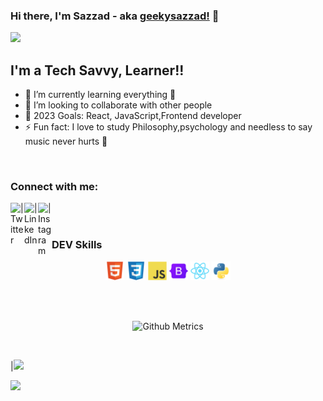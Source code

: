### Hi there, I'm Sazzad - aka [geekysazzad!](https://mdsazzadalam.vercel.app/) 👋

![](https://komarev.com/ghpvc/?username=sazzad)


## I'm a Tech Savvy, Learner!!


- 🌱 I’m currently learning everything 🤣
- 👯 I’m looking to collaborate with other people
- 🥅 2023 Goals: React, JavaScript,Frontend developer
- ⚡ Fun fact: I love to study Philosophy,psychology and needless to say music never hurts 🤣
</br>


### Connect with me:  

[<img align="left" alt=" | Twitter" width="22px" src="https://cdn.jsdelivr.net/npm/simple-icons@v3/icons/twitter.svg" />][twitter]
[<img align="left" alt=" | LinkedIn" width="22px" src="https://cdn.jsdelivr.net/npm/simple-icons@v3/icons/linkedin.svg" />][linkedin]
[<img align="left" alt=" | Instagram" width="22px" src="https://cdn.jsdelivr.net/npm/simple-icons@v3/icons/instagram.svg" />][instagram]  
</br>

### DEV Skills
<p align="center">
<img src=https://raw.githubusercontent.com/devicons/devicon/master/icons/html5/html5-original.svg alt=html5 width="30" height="30"/>
<img src=https://raw.githubusercontent.com/devicons/devicon/master/icons/css3/css3-original.svg alt=css3 width="30" height="30"/>
<img src=https://raw.githubusercontent.com/devicons/devicon/master/icons/javascript/javascript-original.svg alt=javascript width="30" height="30"/>
<img src=https://raw.githubusercontent.com/devicons/devicon/master/icons/bootstrap/bootstrap-original.svg alt=bootstrap width="30" height="30"/>
<img src=https://raw.githubusercontent.com/devicons/devicon/master/icons/react/react-original.svg alt=react width="30" height="30"/>
<img src=https://raw.githubusercontent.com/devicons/devicon/master/icons/python/python-original.svg alt=python width="30" height="30"/>



</p>

<br><br>

<p align="center">

<img width="500" src="https://metrics.lecoq.io/sazzad" alt="Github Metrics">

<br>

</p>

<br>

|![](https://github-readme-stats.vercel.app/api?username=sazzad&&show_icons=true&title_color=ffffff&icon_color=bb2acf&text_color=daf7dc&bg_color=151515)


![](https://activity-graph.herokuapp.com/graph?username=sazzad&theme=redical)

<br>




[twitter]: https://twitter.com/mdsazza41750849

[instagram]: https://www.instagram.com/geekysazzad/
[linkedin]: https://www.linkedin.com/in/md-sazzad-alam/
